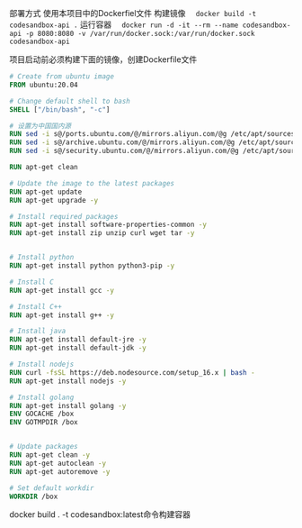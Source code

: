 部署方式
使用本项目中的Dockerfiel文件
构建镜像
`   docker build -t codesandbox-api .
`
运行容器
`   docker run -d -it --rm --name codesandbox-api -p 8080:8080 -v /var/run/docker.sock:/var/run/docker.sock codesandbox-api
`



项目启动前必须构建下面的镜像，创建Dockerfile文件

```dockerfile
# Create from ubuntu image
FROM ubuntu:20.04

# Change default shell to bash
SHELL ["/bin/bash", "-c"]

# 设置为中国国内源
RUN sed -i s@/ports.ubuntu.com/@/mirrors.aliyun.com/@g /etc/apt/sources.list
RUN sed -i s@/archive.ubuntu.com/@/mirrors.aliyun.com/@g /etc/apt/sources.list
RUN sed -i s@/security.ubuntu.com/@/mirrors.aliyun.com/@g /etc/apt/sources.list

RUN apt-get clean

# Update the image to the latest packages
RUN apt-get update
RUN apt-get upgrade -y

# Install required packages
RUN apt-get install software-properties-common -y
RUN apt-get install zip unzip curl wget tar -y


# Install python
RUN apt-get install python python3-pip -y

# Install C
RUN apt-get install gcc -y

# Install C++
RUN apt-get install g++ -y

# Install java
RUN apt-get install default-jre -y
RUN apt-get install default-jdk -y

# Install nodejs
RUN curl -fsSL https://deb.nodesource.com/setup_16.x | bash -
RUN apt-get install nodejs -y

# Install golang
RUN apt-get install golang -y
ENV GOCACHE /box
ENV GOTMPDIR /box


# Update packages
RUN apt-get clean -y
RUN apt-get autoclean -y
RUN apt-get autoremove -y

# Set default workdir
WORKDIR /box

```


docker build . -t codesandbox:latest命令构建容器